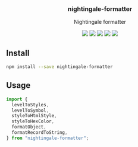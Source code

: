 <h3 align="center">
  nightingale-formatter
</h3>

<p align="center">
  Nightingale formatter
</p>

<p align="center">
  <a href="https://npmjs.org/package/nightingale-formatter"><img src="https://img.shields.io/npm/v/nightingale-formatter.svg?style=flat-square"></a>
  <a href="https://npmjs.org/package/nightingale-formatter"><img src="https://img.shields.io/npm/dw/nightingale-formatter.svg?style=flat-square"></a>
  <a href="https://npmjs.org/package/nightingale-formatter"><img src="https://img.shields.io/node/v/nightingale-formatter.svg?style=flat-square"></a>
  <a href="https://npmjs.org/package/nightingale-formatter"><img src="https://img.shields.io/npm/types/nightingale-formatter.svg?style=flat-square"></a>
  <a href="https://codecov.io/gh/christophehurpeau/nightingale"><img src="https://img.shields.io/codecov/c/github/christophehurpeau/nightingale/master.svg?style=flat-square"></a>
</p>

## Install

```sh
npm install --save nightingale-formatter
```

## Usage

```js
import {
  levelToStyles,
  levelToSymbol,
  styleToHtmlStyle,
  styleToHexColor,
  formatObject,
  formatRecordToString,
} from "nightingale-formatter";
```
